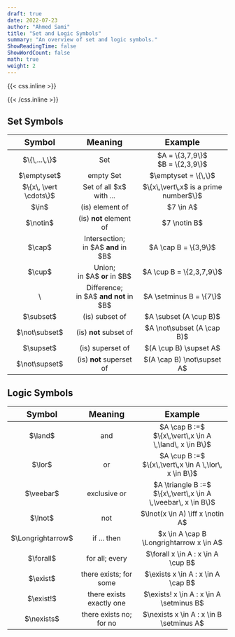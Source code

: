 ```yaml
---
draft: true
date: 2022-07-23
author: "Ahmed Sami"
title: "Set and Logic Symbols"
summary: "An overview of set and logic symbols."
ShowReadingTime: false
ShowWordCount: false
math: true
weight: 2
---
```


{{< css.inline >}}

<style>
@media only screen and (min-width: 800px) {
    #sm-tb table,#sm-tb thead,#sm-tb tbody,#sm-tb th,#sm-tb td,#sm-tb tr{text-align: center}
    #sm-tb thead tr th{font-size: 1.2rem;}
}
@media only screen and (max-width: 800px) {
    #sm-tb table,#sm-tb thead,#sm-tb tbody,#sm-tb th,#sm-tb td,#sm-tb tr{display: block;overflow: hidden;}
    #sm-tb thead tr{position: absolute;top: -9999px;left: -9999px;}
    #sm-tb tr {border: 2px solid var(--border);border-bottom: 0; margin-bottom: 12px}
    #sm-tb td {
        border: none;
        border-bottom: 2px solid var(--border);
        position: relative;
        padding: 12px 12px 12px 32%;
        white-space: normal;
        text-align:center;
        font-size: 1.05rem;
    }
    #sm-tb td:before {
        position: absolute;
        top: 50%;
        transform: translate(0, -50%);
        left: 12px;
        width: 30%;
        padding-right: 10px;
        white-space: nowrap;
        text-align:center;
        font-size: 1.05rem;
        font-weight: bold;
    }
    #sm-tb td:before {content: attr(data-title);}
}
</style>

{{< /css.inline >}}

## Set Symbols

<table id="sm-tb" style="display: table">
    <thead>
        <tr>
            <th>Symbol</th>
            <th>Meaning</th>
            <th>Example</th>
        </tr>
    </thead>
    <tbody>
        <tr>
            <td data-title="Symbol">$\{\,...\,\}$</td>
            <td data-title="Meaning">Set</td>
            <td data-title="Example">$A = \{3,7,9\}$<br>$B = \{2,3,9\}$</td>
        </tr>
        <tr>
            <td data-title="Symbol">$\emptyset$</td>
            <td data-title="Meaning">empty Set</td>
            <td data-title="Example">$\emptyset = \{\,\}$</td>
        </tr>
        <tr>
            <td data-title="Symbol">$\{x\, \vert \cdots\}$</td>
            <td data-title="Meaning">Set of all $x$<br>with ...</td>
            <td data-title="Example">$\{x\,\vert\,x$ is a prime number$\}$</td>
        </tr>
        <tr>
            <td data-title="Symbol">$\in$</td>
            <td data-title="Meaning">(is) element of</td>
            <td data-title="Example">$7 \in A$</td>
        </tr>
        <tr>
            <td data-title="Symbol">$\notin$</td>
            <td data-title="Meaning">(is) <span style="font-weight: bold">not</span> element of</td>
            <td data-title="Example">$7 \notin B$</td>
        </tr>
        <tr>
            <td data-title="Symbol">$\cap$</td>
            <td data-title="Meaning">Intersection;<br>in $A$ <span style="font-weight: bold">and</span> in $B$</td>
            <td data-title="Example">$A \cap B = \{3,9\}$</td>
        </tr>
        <tr>
            <td data-title="Symbol">$\cup$</td>
            <td data-title="Meaning">Union;<br>in $A$ <span style="font-weight: bold">or</span> in $B$</td>
            <td data-title="Example">$A \cup B = \{2,3,7,9\}$</td>
        </tr>
        <tr>
            <td data-title="Symbol">\</td>
            <td data-title="Meaning">Difference;<br>in $A$ <span style="font-weight: bold">and not</span> in $B$</td>
            <td data-title="Example">$A \setminus B = \{7\}$</td>
        </tr>
        <tr>
            <td data-title="Symbol">$\subset$</td>
            <td data-title="Meaning">(is) subset of</td>
            <td data-title="Example">$A \subset (A \cup B)$</td>
        </tr>
        <tr>
            <td data-title="Symbol">$\not\subset$</td>
            <td data-title="Meaning">(is) <span style="font-weight: bold">not</span> subset of</td>
            <td data-title="Example">$A \not\subset (A \cap B)$</td>
        </tr>
        <tr>
            <td data-title="Symbol">$\supset$</td>
            <td data-title="Meaning">(is) superset of</td>
            <td data-title="Example">$(A \cup B) \supset A$</td>
        </tr>
        <tr>
            <td data-title="Symbol">$\not\supset$</td>
            <td data-title="Meaning">(is) <span style="font-weight: bold">not</span> superset of</td>
            <td data-title="Example">$(A \cap B) \not\supset A$</td>
        </tr>
    </tbody>
</table>

## Logic Symbols

<table id="sm-tb" style="display: table;">
    <thead>
        <tr>
            <th>Symbol</th>
            <th>Meaning</th>
            <th>Example</th>
        </tr>
    </thead>
    <tbody>
        <tr>
            <td data-title="Symbol">$\land$</td>
            <td data-title="Meaning">and</td>
            <td data-title="Example">$A \cap B :=$<br>$\{x\,\vert\,x \in A \,\land\, x \in B\}$</td>
        </tr>
        <tr>
            <td data-title="Symbol">$\lor$</td>
            <td data-title="Meaning">or</td>
            <td data-title="Example">$A \cup B :=$<br>$\{x\,\vert\,x \in A \,\lor\, x \in B\}$</td>
        </tr>
        <tr>
            <td data-title="Symbol">$\veebar$</td>
            <td data-title="Meaning">exclusive or</td>
            <td data-title="Example">$A \triangle B :=$<br>$\{x\,\vert\,x \in A \,\veebar\, x \in B\}$</td>
        </tr>
        <tr>
            <td data-title="Symbol">$\lnot$</td>
            <td data-title="Meaning">not</td>
            <td data-title="Example">$\lnot(x \in A) \iff x \notin A$</td>
        </tr>
        <tr>
            <td data-title="Symbol">$\Longrightarrow$</td>
            <td data-title="Meaning">if ... then</td>
            <td data-title="Example">$x \in A \cap B \Longrightarrow x \in A$</td>
        </tr>
        <tr>
            <td data-title="Symbol">$\forall$</td>
            <td data-title="Meaning">for all; every</td>
            <td data-title="Example">$\forall x \in A : x \in A \cup B$</td>
        </tr>
        <tr>
            <td data-title="Symbol">$\exist$</td>
            <td data-title="Meaning">there exists; for some</td>
            <td data-title="Example">$\exists x \in A : x \in A \cap B$</td>
        </tr>
        <tr>
            <td data-title="Symbol">$\exist!$</td>
            <td data-title="Meaning">there exists exactly one</td>
            <td data-title="Example">$\exists! x \in A : x \in A \setminus B$</td>
        </tr>
        <tr>
            <td data-title="Symbol">$\nexists$</td>
            <td data-title="Meaning">there exists no; for no</td>
            <td data-title="Example">$\nexists x \in A : x \in B \setminus A$</td>
        </tr>
    </tbody>
</table>
